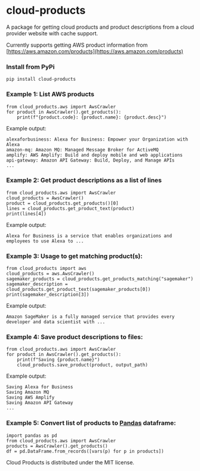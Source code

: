 # cloud-products 

A package for getting cloud products and product descriptions from a cloud provider website with cache support.

Currently supports getting AWS product information from  
[https://aws.amazon.com/products](https://aws.amazon.com/products)


### Install from PyPi
```
pip install cloud-products
```


### Example 1: List AWS products
```
from cloud_products.aws import AwsCrawler
for product in AwsCrawler().get_products():
    print(f"{product.code}: {product.name}: {product.desc}")
```

Example output:
```
alexaforbusiness: Alexa for Business: Empower your Organization with Alexa
amazon-mq: Amazon MQ: Managed Message Broker for ActiveMQ
amplify: AWS Amplify: Build and deploy mobile and web applications
api-gateway: Amazon API Gateway: Build, Deploy, and Manage APIs
...
```


### Example 2: Get product descriptions as a list of lines
```
from cloud_products.aws import AwsCrawler
cloud_products = AwsCrawler()
product = cloud_products.get_products()[0]
lines = cloud_products.get_product_text(product)
print(lines[4])
```

Example output:
```
Alexa for Business is a service that enables organizations and employees to use Alexa to ...
```


### Example 3: Usage to get matching product(s):
```
from cloud_products import aws
cloud_products = aws.AwsCrawler()
sagemaker_products = cloud_products.get_products_matching("sagemaker")
sagemaker_description = cloud_products.get_product_text(sagemaker_products[0])
print(sagemaker_description[3])
```

Example output:
```
Amazon SageMaker is a fully managed service that provides every developer and data scientist with ...
```


### Example 4: Save product descriptions to files:
```
from cloud_products.aws import AwsCrawler
for product in AwsCrawler().get_products():
    print(f"Saving {product.name}")
    cloud_products.save_product(product, output_path)
```

Example output:
```
Saving Alexa for Business
Saving Amazon MQ
Saving AWS Amplify
Saving Amazon API Gateway
...
```


### Example 5: Convert list of products to [Pandas](https://pandas.pydata.org/pandas-docs/stable/reference/api/pandas.DataFrame.html) dataframe:
```
import pandas as pd
from cloud_products.aws import AwsCrawler
products = AwsCrawler().get_products()
df = pd.DataFrame.from_records([vars(p) for p in products])
```


Cloud Products is distributed under the MIT license.
